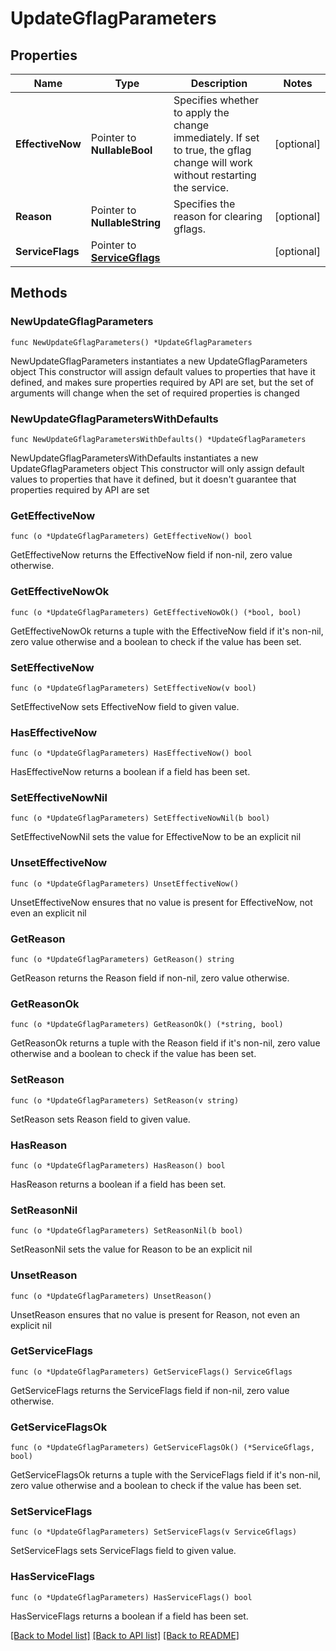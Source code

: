 # UpdateGflagParameters

## Properties

Name | Type | Description | Notes
------------ | ------------- | ------------- | -------------
**EffectiveNow** | Pointer to **NullableBool** | Specifies whether to apply the change immediately. If set to true, the gflag change will work without restarting the service. | [optional] 
**Reason** | Pointer to **NullableString** | Specifies the reason for clearing gflags. | [optional] 
**ServiceFlags** | Pointer to [**ServiceGflags**](ServiceGflags.md) |  | [optional] 

## Methods

### NewUpdateGflagParameters

`func NewUpdateGflagParameters() *UpdateGflagParameters`

NewUpdateGflagParameters instantiates a new UpdateGflagParameters object
This constructor will assign default values to properties that have it defined,
and makes sure properties required by API are set, but the set of arguments
will change when the set of required properties is changed

### NewUpdateGflagParametersWithDefaults

`func NewUpdateGflagParametersWithDefaults() *UpdateGflagParameters`

NewUpdateGflagParametersWithDefaults instantiates a new UpdateGflagParameters object
This constructor will only assign default values to properties that have it defined,
but it doesn't guarantee that properties required by API are set

### GetEffectiveNow

`func (o *UpdateGflagParameters) GetEffectiveNow() bool`

GetEffectiveNow returns the EffectiveNow field if non-nil, zero value otherwise.

### GetEffectiveNowOk

`func (o *UpdateGflagParameters) GetEffectiveNowOk() (*bool, bool)`

GetEffectiveNowOk returns a tuple with the EffectiveNow field if it's non-nil, zero value otherwise
and a boolean to check if the value has been set.

### SetEffectiveNow

`func (o *UpdateGflagParameters) SetEffectiveNow(v bool)`

SetEffectiveNow sets EffectiveNow field to given value.

### HasEffectiveNow

`func (o *UpdateGflagParameters) HasEffectiveNow() bool`

HasEffectiveNow returns a boolean if a field has been set.

### SetEffectiveNowNil

`func (o *UpdateGflagParameters) SetEffectiveNowNil(b bool)`

 SetEffectiveNowNil sets the value for EffectiveNow to be an explicit nil

### UnsetEffectiveNow
`func (o *UpdateGflagParameters) UnsetEffectiveNow()`

UnsetEffectiveNow ensures that no value is present for EffectiveNow, not even an explicit nil
### GetReason

`func (o *UpdateGflagParameters) GetReason() string`

GetReason returns the Reason field if non-nil, zero value otherwise.

### GetReasonOk

`func (o *UpdateGflagParameters) GetReasonOk() (*string, bool)`

GetReasonOk returns a tuple with the Reason field if it's non-nil, zero value otherwise
and a boolean to check if the value has been set.

### SetReason

`func (o *UpdateGflagParameters) SetReason(v string)`

SetReason sets Reason field to given value.

### HasReason

`func (o *UpdateGflagParameters) HasReason() bool`

HasReason returns a boolean if a field has been set.

### SetReasonNil

`func (o *UpdateGflagParameters) SetReasonNil(b bool)`

 SetReasonNil sets the value for Reason to be an explicit nil

### UnsetReason
`func (o *UpdateGflagParameters) UnsetReason()`

UnsetReason ensures that no value is present for Reason, not even an explicit nil
### GetServiceFlags

`func (o *UpdateGflagParameters) GetServiceFlags() ServiceGflags`

GetServiceFlags returns the ServiceFlags field if non-nil, zero value otherwise.

### GetServiceFlagsOk

`func (o *UpdateGflagParameters) GetServiceFlagsOk() (*ServiceGflags, bool)`

GetServiceFlagsOk returns a tuple with the ServiceFlags field if it's non-nil, zero value otherwise
and a boolean to check if the value has been set.

### SetServiceFlags

`func (o *UpdateGflagParameters) SetServiceFlags(v ServiceGflags)`

SetServiceFlags sets ServiceFlags field to given value.

### HasServiceFlags

`func (o *UpdateGflagParameters) HasServiceFlags() bool`

HasServiceFlags returns a boolean if a field has been set.


[[Back to Model list]](../README.md#documentation-for-models) [[Back to API list]](../README.md#documentation-for-api-endpoints) [[Back to README]](../README.md)


